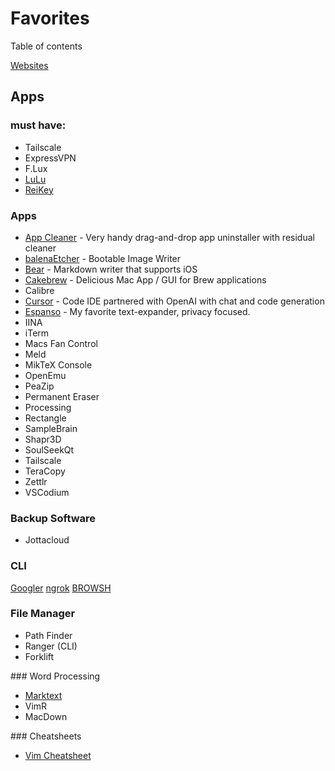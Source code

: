 # Favorites

Table of contents

[Websites](#Websites)

## Apps

### must have:

- Tailscale
- ExpressVPN
- F.Lux
- [LuLu](https://objective-see.org/products/lulu.html)
- [ReiKey](https://objective-see.org/products/reikey.html)

### Apps
* [App Cleaner](https://freemacsoft.net/appcleaner/) - Very handy drag-and-drop app uninstaller with residual cleaner
* [balenaEtcher](https://www.balena.io/etcher) - Bootable Image Writer
* [Bear](https://bear.app/) - Markdown writer that supports iOS
* [Cakebrew](https://www.cakebrew.com/) - Delicious Mac App / GUI for Brew applications
* Calibre
* [Cursor](https://www.cursor.so/) - Code IDE partnered with OpenAI with chat and code generation
* [Espanso](https://espanso.org/) - My favorite text-expander, privacy focused.
* IINA
* iTerm
* Macs Fan Control
* Meld
* MikTeX Console
* OpenEmu
* PeaZip
* Permanent Eraser
* Processing
* Rectangle
* SampleBrain
* Shapr3D
* SoulSeekQt
* Tailscale
* TeraCopy
* Zettlr
* VSCodium

### Backup Software
* Jottacloud

### CLI
[Googler](https://github.com/jarun/googler)
[ngrok](https://www.brow.sh/docs/introduction/)
[BROWSH](https://www.brow.sh/)

### File Manager
- Path Finder
- Ranger (CLI)  
- Forklift

### Word Processing
- [Marktext](https://github.com/marktext/marktext)
- VimR
- MacDown

### Cheatsheets
- [Vim Cheatsheet](https://devhints.io/vim)
